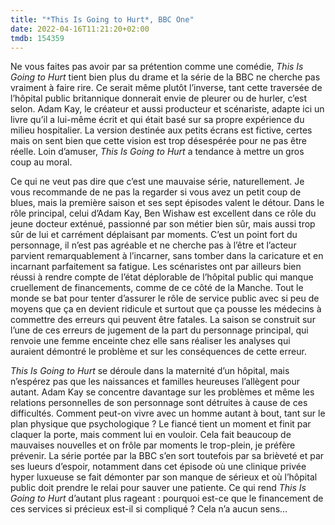 ```yaml
---
title: "*This Is Going to Hurt*, BBC One"
date: 2022-04-16T11:21:20+02:00
tmdb: 154359 
---
```


Ne vous faites pas avoir par sa prétention comme une comédie, *This Is Going to Hurt* tient bien plus du drame et la série de la BBC ne cherche pas vraiment à faire rire. Ce serait même plutôt l’inverse, tant cette traversée de l’hôpital public britannique donnerait envie de pleurer ou de hurler, c’est selon. Adam Kay, le créateur et aussi producteur et scénariste, adapte ici un livre qu’il a lui-même écrit et qui était basé sur sa propre expérience du milieu hospitalier. La version destinée aux petits écrans est fictive, certes mais on sent bien que cette vision est trop désespérée pour ne pas être réelle. Loin d’amuser, *This Is Going to Hurt* a tendance à mettre un gros coup au moral.

Ce qui ne veut pas dire que c’est une mauvaise série, naturellement. Je vous recommande de ne pas la regarder si vous avez un petit coup de blues, mais la première saison et ses sept épisodes valent le détour. Dans le rôle principal, celui d’Adam Kay, Ben Wishaw est excellent dans ce rôle du jeune docteur exténué, passionné par son métier bien sûr, mais aussi trop sûr de lui et carrément déplaisant par moments. C’est un point fort du personnage, il n’est pas agréable et ne cherche pas à l’être et l’acteur parvient remarquablement à l’incarner, sans tomber dans la caricature et en incarnant parfaitement sa fatigue. Les scénaristes ont par ailleurs bien réussi à rendre compte de l’état déplorable de l’hôpital public qui manque cruellement de financements, comme de ce côté de la Manche. Tout le monde se bat pour tenter d’assurer le rôle de service public avec si peu de moyens que ça en devient ridicule et surtout que ça pousse les médecins à commettre des erreurs qui peuvent être fatales. La saison se construit sur l’une de ces erreurs de jugement de la part du personnage principal, qui renvoie une femme enceinte chez elle sans réaliser les analyses qui auraient démontré le problème et sur les conséquences de cette erreur. 

*This Is Going to Hurt* se déroule dans la maternité d’un hôpital, mais n’espérez pas que les naissances et familles heureuses l’allègent pour autant. Adam Kay se concentre davantage sur les problèmes et même les relations personnelles de son personnage sont détruites à cause de ces difficultés. Comment peut-on vivre avec un homme autant à bout, tant sur le plan physique que psychologique ? Le fiancé tient un moment et finit par claquer la porte, mais comment lui en vouloir. Cela fait beaucoup de mauvaises nouvelles et on frôle par moments le trop-plein, je préfère prévenir. La série portée par la BBC s’en sort toutefois par sa brièveté et par ses lueurs d’espoir, notamment dans cet épisode où une clinique privée hyper luxueuse se fait démonter par son manque de sérieux et où l’hôpital public doit prendre le relai pour sauver une patiente. Ce qui rend *This Is Going to Hurt* d’autant plus rageant : pourquoi est-ce que le financement de ces services si précieux est-il si compliqué ? Cela n’a aucun sens… 

